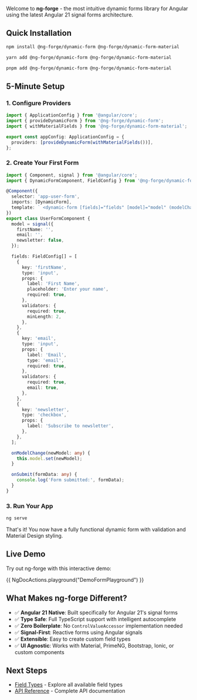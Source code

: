 Welcome to **ng-forge** - the most intuitive dynamic forms library for Angular using the latest Angular 21 signal forms architecture.

## Quick Installation

```bash group="install" name="npm"
npm install @ng-forge/dynamic-form @ng-forge/dynamic-form-material
```

```bash group="install" name="yarn"
yarn add @ng-forge/dynamic-form @ng-forge/dynamic-form-material
```

```bash group="install" name="pnpm"
pnpm add @ng-forge/dynamic-form @ng-forge/dynamic-form-material
```

## 5-Minute Setup

### 1. Configure Providers

```typescript name="app.config.ts"
import { ApplicationConfig } from '@angular/core';
import { provideDynamicForm } from '@ng-forge/dynamic-form';
import { withMaterialFields } from '@ng-forge/dynamic-form-material';

export const appConfig: ApplicationConfig = {
  providers: [provideDynamicForm(withMaterialFields())],
};
```

### 2. Create Your First Form

```typescript name="user-form.component.ts"
import { Component, signal } from '@angular/core';
import { DynamicFormComponent, FieldConfig } from '@ng-forge/dynamic-form';

@Component({
  selector: 'app-user-form',
  imports: [DynamicForm],
  template: ` <dynamic-form [fields]="fields" [model]="model" (modelChange)="onModelChange($event)" (formSubmit)="onSubmit($event)" /> `,
})
export class UserFormComponent {
  model = signal({
    firstName: '',
    email: '',
    newsletter: false,
  });

  fields: FieldConfig[] = [
    {
      key: 'firstName',
      type: 'input',
      props: {
        label: 'First Name',
        placeholder: 'Enter your name',
        required: true,
      },
      validators: {
        required: true,
        minLength: 2,
      },
    },
    {
      key: 'email',
      type: 'input',
      props: {
        label: 'Email',
        type: 'email',
        required: true,
      },
      validators: {
        required: true,
        email: true,
      },
    },
    {
      key: 'newsletter',
      type: 'checkbox',
      props: {
        label: 'Subscribe to newsletter',
      },
    },
  ];

  onModelChange(newModel: any) {
    this.model.set(newModel);
  }

  onSubmit(formData: any) {
    console.log('Form submitted:', formData);
  }
}
```

### 3. Run Your App

```bash
ng serve
```

That's it! You now have a fully functional dynamic form with validation and Material Design styling.

## Live Demo

Try out ng-forge with this interactive demo:

{{ NgDocActions.playground("DemoFormPlayground") }}

## What Makes ng-forge Different?

- ✅ **Angular 21 Native**: Built specifically for Angular 21's signal forms
- ✅ **Type Safe**: Full TypeScript support with intelligent autocomplete
- ✅ **Zero Boilerplate**: No `ControlValueAccessor` implementation needed
- ✅ **Signal-First**: Reactive forms using Angular signals
- ✅ **Extensible**: Easy to create custom field types
- ✅ **UI Agnostic**: Works with Material, PrimeNG, Bootstrap, Ionic, or custom components

## Next Steps

- [Field Types](../field-types) - Explore all available field types
- [API Reference](../api-reference) - Complete API documentation
